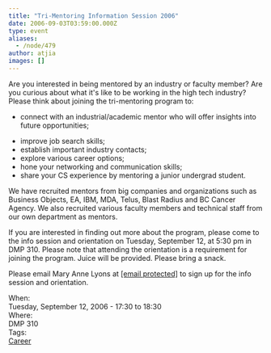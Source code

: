 ```yaml
---
title: "Tri-Mentoring Information Session 2006"
date: 2006-09-03T03:59:00.000Z
type: event
aliases:
  - /node/479
author: atjia
images: []
---
```


<div class="field field-name-body field-type-text-with-summary field-label-hidden"><div class="field-items"><div class="field-item even"><p>Are you interested in being mentored by an industry or faculty member?  Are you curious about what it&apos;s like to be working in the high tech industry?  Please think about joining the tri-mentoring program to:</p>
<ul>
<li>connect with an industrial/academic mentor who will offer insights into future opportunities; <p></p>
</li><li>improve job search skills;
</li><li>establish important industry contacts;
</li><li>explore various career options;
</li><li>hone your networking and communication skills;
</li><li>share your CS experience by mentoring a junior undergrad student.</li></ul>
<p>We have recruited mentors from big companies and organizations such as Business Objects, EA, IBM, MDA, Telus, Blast Radius and BC Cancer Agency.  We also recruited various faculty members and technical staff from our own department as mentors.  </p>
<p>If you are interested in finding out more about the program, please come to the info session and orientation on Tuesday, September 12, at 5:30 pm in DMP 310.  Please note that attending the orientation is a requirement for joining the program.  Juice will be provided.  Please bring a snack. </p>
<p>Please email Mary Anne Lyons at <a href="/cdn-cgi/l/email-protection#1e726771706d735e7d6d306b7c7d307d7f"><span class="__cf_email__" data-cfemail="e68a9f8988958ba68595c8938485c88587">[email&#xA0;protected]</span></a> to sign up for the info session and orientation. </p>
<!--break--></div></div></div><div class="field field-name-field-dates field-type-datetime field-label-above"><div class="field-label">When:&#xA0;</div><div class="field-items"><div class="field-item even"><span class="date-display-single">Tuesday, September 12, 2006 - <span class="date-display-range"><span class="date-display-start">17:30</span> to <span class="date-display-end">18:30</span></span></span></div></div></div><div class="field field-name-field-location field-type-text field-label-above"><div class="field-label">Where:&#xA0;</div><div class="field-items"><div class="field-item even">DMP 310</div></div></div>    <footer>
    <div class="field field-name-field-tags field-type-taxonomy-term-reference field-label-above"><div class="field-label">Tags:&#xA0;</div><div class="field-items"><div class="field-item even"><a href="/career">Career</a></div></div></div>      </footer>